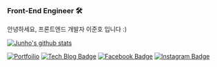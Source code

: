 ### Front-End Engineer 🛠
안녕하세요, 프론트엔드 개발자 이준호 입니다 :)

[![Junho's github stats](https://github-readme-stats.vercel.app/api?username=juno7803)](https://github.com/juno7803/github-readme-stats)

[![Portfoilio](https://img.shields.io/badge/Notion-black?logo=notion)](https://junoflo.oopy.io/)
[![Tech Blog Badge](http://img.shields.io/badge/-Tech%20blog-blueviolet?style=flat&logo=github&link=https://velog.io/@juno7803)](https://velog.io/@juno7803)
[![Facebook Badge](https://img.shields.io/badge/facebook-1877f2?style=flat&logo=facebook&logoColor=white&link=https://www.facebook.com/profile.php?id=100004752273237)](https://www.facebook.com/profile.php?id=100004752273237)
[![Instagram Badge](https://img.shields.io/badge/Instagram-ff69b4?logo=instagram)](https://www.instagram.com/juno_96/)


<!--
**juno7803/juno7803** is a ✨ _special_ ✨ repository because its `README.md` (this file) appears on your GitHub profile.

Here are some ideas to get you started:

- 🔭 I’m currently working on ...
- 🌱 I’m currently learning ...
- 👯 I’m looking to collaborate on ...
- 🤔 I’m looking for help with ...
- 💬 Ask me about ...
- 📫 How to reach me: ...
- 😄 Pronouns: ...
- ⚡ Fun fact: ...
-->
